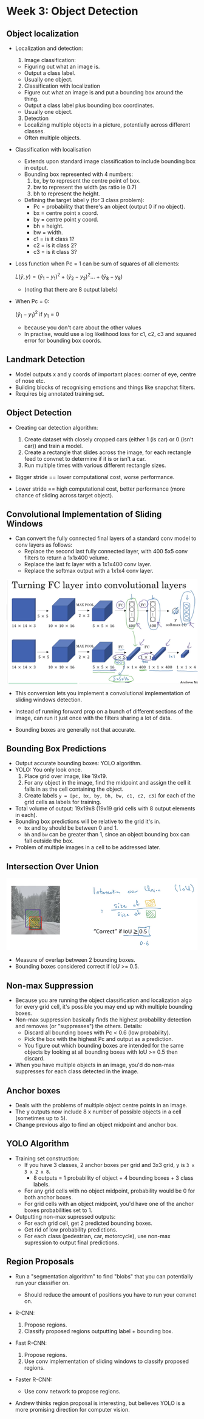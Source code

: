 # Week 3: Object Detection

## Object localization

* Localization and detection:
  1. Image classification:
    * Figuring out what an image is.
    * Output a class label.
    * Usually one object.
  2. Classification with localization
    * Figure out what an image is and put a bounding box around the thing.
    * Output a class label plus bounding box coordinates.
    * Usually one object.
  3. Detection
    * Localizing multiple objects in a picture, potentially across different classes.
    * Often multiple objects.
* Classification with localisation
  * Extends upon standard image classification to include bounding box in output.
  * Bounding box represented with 4 numbers:
    1. bx, by to represent the centre point of box.
    2. bw to represent the width (as ratio ie 0.7)
    3. bh to represent the height.
  * Defining the target label y (for 3 class problem):
    * Pc = probability that there's an object (output 0 if no object).
    * bx = centre point x coord.
    * by = centre point y coord.
    * bh = height.
    * bw = width.
    * c1 = is it class 1?
    * c2 = is it class 2?
    * c3 = is it class 3?
* Loss function when Pc = 1 can be sum of squares of all elements:

    $L(\hat{y},y) = (\hat{y}_1-y_1)^2 + (\hat{y}_2-y_2)^2 ... + (\hat{y}_8-y_8)$

    * (noting that there are 8 output labels)

* When Pc = 0:

    $(\hat{y}_1-{y}_1)^2 \text{ if }y_1=0$

    * because you don't care about the other values
  * In practise, would use a log likelihood loss for c1, c2, c3 and squared error for bounding box coords.

## Landmark Detection

* Model outputs x and y coords of important places: corner of eye, centre of nose etc.
* Building blocks of recognising emotions and things like snapchat filters.
* Requires big annotated training set.

## Object Detection

* Creating car detection algorithm:
  1. Create dataset with closely cropped cars (either 1 (is car) or 0 (isn't car)) and train a model.
  2. Create a rectangle that slides across the image, for each rectangle feed to convnet to determine if it is or isn't a car.
  3. Run multiple times with various different rectangle sizes.

* Bigger stride == lower computational cost, worse performance.
* Lower stride == high computational cost, better performance (more chance of sliding across target object).

## Convolutional Implementation of Sliding Windows

* Can convert the fully connected final layers of a standard conv model to conv layers as follows:
  * Replace the second last fully connected layer, with 400 5x5 conv filters to return a 1x1x400 volume.
  * Replace the last fc layer with a 1x1x400 conv layer.
  * Replace the softmax output with a 1x1x4 conv layer.

![](assets/week-4ed6bd03.png)

* This conversion lets you implement a convolutional implementation of sliding windows detection.

* Instead of running forward prop on a bunch of different sections of the image, can run it just once with the filters sharing a lot of data.

* Bounding boxes are generally not that accurate.

## Bounding Box Predictions

* Output accurate bounding boxes: YOLO algorithm.
* YOLO: You only look once.
  1. Place grid over image, like 19x19.
  2. For any object in the image, find the midpoint and assign the cell it falls in as the cell containing the object.
  3. Create labels ``y = [pc, bx, by, bh, bw, c1, c2, c3]`` for each of the grid cells as labels for training.
* Total volume of output: 19x19x8 (19x19 grid cells with 8 output elements in each).
* Bounding box predictions will be relative to the grid it's in.
  * `bx` and `by` should be between 0 and 1.
  * `bh` and `bw` can be greater than 1, since an object bounding box can fall outside the box.
* Problem of multiple images in a cell to be addressed later.

## Intersection Over Union

![](assets/week-93620d4e.png)

* Measure of overlap between 2 bounding boxes.
* Bounding boxes considered correct if IoU >= 0.5.

## Non-max Suppression

* Because you are running the object classification and localization algo for every grid cell, it's possible you may end up with multiple bounding boxes.
* Non-max suppression basically finds the highest probability detection and removes (or "suppresses") the others. Details:
  * Discard all bounding boxes with Pc < 0.6 (low probability).
  * Pick the box with the highest Pc and output as a prediction.
  * You figure out which bounding boxes are intended for the same objects by looking at all bounding boxes with IoU >= 0.5 then discard.
* When you have multiple objects in an image, you'd do non-max suppresses for each class detected in the image.

## Anchor boxes

* Deals with the problems of multiple object centre points in an image.
* The y outputs now include 8 x number of possible objects in a cell (sometimes up to 5).
* Change previous algo to find an object midpoint and anchor box.

## YOLO Algorithm

* Training set construction:
  * If you have 3 classes, 2 anchor boxes per grid and 3x3 grid, y is `3 x 3 x 2 x 8`.
    * 8 outputs = 1 probability of object + 4 bounding boxes + 3 class labels.
  * For any grid cells with no object midpoint, probability would be 0 for both anchor boxes.
  * For grid cells with an object midpoint, you'd have one of the anchor boxes probabilities set to 1.
* Outputting non-max supressed outputs:
  * For each grid cell, get 2 predicted bounding boxes.
  * Get rid of low probability predictions.
  * For each class (pedestrian, car, motorcycle), use non-max supression to output final predictions.

## Region Proposals

* Run a "segmentation algorithm" to find "blobs" that you can potentially run your classifier on.
  * Should reduce the amount of positions you have to run your convnet on.

* R-CNN:
  1. Propose regions.
  2. Classify proposed regions outputting label + bounding box.

* Fast R-CNN:
  1. Propose regions.
  2. Use conv implementation of sliding windows to classify proposed regions.

* Faster R-CNN:
  * Use conv network to propose regions.

* Andrew thinks region proposal is interesting, but believes YOLO is a more promising direction for computer vision.
